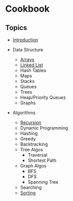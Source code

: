 # Cookbook

## Topics

- [Introduction](Introduction/README.md)

- Data Structure

  - [Arrays](Data-Structure/Arrays/README.md)
  - [Linked List](Data-Structure/Linked-Lists/README.md)
  - Hash Tables
  - Maps
  - Stacks
  - Queues
  - Trees
  - Heap/Priority Queues
  - Graphs

- Algorithms
  - [Recursion](Algorithms/Recursion/README.md#recursion)
  - Dynamic Programming
  - Hashing
  - Greedy
  - Backtracking
  - Tree Algos
    - Traversal
    - Shortest Path
  - Graph Algos
    - BFS
    - DFS
    - Spanning Tree
  - Searching
  - [Sorting](Algorithms/Sorting/README.md)
